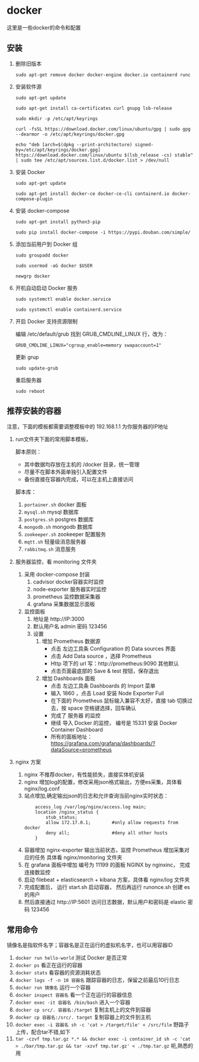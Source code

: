 # docker
这里是一些docker的命令和配置

## 安装

1. 删除旧版本

   `sudo apt-get remove docker docker-engine docker.io containerd runc`

1. 安装软件源

   `sudo apt-get update`

   `sudo apt-get install ca-certificates curl gnupg lsb-release`

   `sudo mkdir -p /etc/apt/keyrings`

   `curl -fsSL https://download.docker.com/linux/ubuntu/gpg | sudo gpg --dearmor -o /etc/apt/keyrings/docker.gpg`

   `echo "deb [arch=$(dpkg --print-architecture) signed-by=/etc/apt/keyrings/docker.gpg] https://download.docker.com/linux/ubuntu $(lsb_release -cs) stable" | sudo tee /etc/apt/sources.list.d/docker.list > /dev/null`

1. 安装 Docker

    `sudo apt-get update`

    `sudo apt-get install docker-ce docker-ce-cli containerd.io docker-compose-plugin`

1. 安装 docker-compose

    `sudo apt-get install python3-pip`

    `sudo pip install docker-compose -i https://pypi.douban.com/simple/`

1. 添加当前用户到 Docker 组

    `sudo groupadd docker`

    `sudo usermod -aG docker $USER`

    `newgrp docker`

1. 开机自动启动 Docker 服务

    `sudo systemctl enable docker.service`

    `sudo systemctl enable containerd.service`

1. 开启 Docker 支持资源限制

    编辑 /etc/default/grub 找到 GRUB_CMDLINE_LINUX 行，改为：

    `GRUB_CMDLINE_LINUX="cgroup_enable=memory swapaccount=1"`

    更新 grup

    `sudo update-grub`

    重启服务器

    `sudo reboot`


## 推荐安装的容器

注意，下面的模板都需要调整模板中的 192.168.1.1 为你服务器的IP地址

1. run文件夹下面的常用脚本模板，

    脚本原则：
    
    - 其中数据均存放在主机的 /docker 目录，统一管理
    - 尽量不在脚本外面单独引入配置文件
    - 备份直接在容器内完成，可以在主机上直接访问

    脚本库：

    1. `portainer.sh` docker 面板
    1. `mysql.sh` mysql 数据库
    1. `postgres.sh` postgres 数据库
    1. `mongodb.sh` mongodb 数据库
    1. `zookeeper.sh` zookeeper 配置服务
    1. `mqtt.sh` 轻量级消息服务器
    1. `rabbitmq.sh` 消息服务


1. 服务器监控，看 monitoring 文件夹

    1. 采用 docker-compose 封装
        1. cadvisor docker容器实时监控
        1. node-exporter 服务器实时监控
        1. prometheus 监控数据采集器
        1. grafana 采集数据显示面板
    2. 监控面板
        1. 地址是 http://IP:3000
        2. 默认用户名 admin 密码 123456
        3. 设置
            1. 增加 Prometheus 数据源
                - 点击 左边工具条 Configuration 的 Data sources 界面
                - 点击 Add Data source ，选择 Prometheus 
                - Http 项下的 url 写：http://prometheus:9090 其他默认
                - 点击页面最底部的 Save & test 按钮，保存退出
            2. 增加 Dashboards 面板
                - 点击 左边工具条 Dashboards 的 Import 菜单
                - 输入 1860 ，点击 Load 安装 Node Exporter Full
                - 在下面的 Prometheus 鼠标输入兼容不太好，直接 tab 切换过去，按 space 空格键选择，回车确认
                - 完成了 服务器 的监控
                - 继续 导入 Docker 的监控， 编号是 15331 安装 Docker Container Dashboard
                - 所有的面板地址： https://grafana.com/grafana/dashboards/?dataSource=prometheus 

1. nginx 方案

    1. nginx 不推荐docker，有性能损失，直接实体机安装
    1. nginx 增加log的配置，修改采用json格式输出，方便es采集，具体看 nginx/log.conf
    1. 站点增加,确定输出json的日志和允许查询当前nginx实时状态：
        ```
            access_log /var/log/nginx/access.log main;
            location /nginx_status {
                stub_status;
                allow 172.17.0.1;        #only allow requests from docker
                deny all;                #deny all other hosts
            }
        ```
    1. 容器增加 nginx-exporter 输出当前状态，监控 Prometheus 增加采集对应的任务 具体看 nginx/monitoring 文件夹
    1. 在 grafana 面板中增加 编号为 11199 的面板 NGINX by nginxinc， 完成连接数监控
    1. 启动 filebeat + elasticsearch + kibana 方案，具体看 nginx/log 文件夹
    1. 完成配置后， 运行 start.sh 启动容器， 然后再运行 runonce.sh 创建 es 的用户
    1. 然后直接通过 http://IP:5601 访问日志数据，默认用户和密码是 elastic 密码 123456

## 常用命令

  镜像名是指软件名字；容器名是正在运行的虚拟机名字，也可以用容器ID

1. `docker run hello-world` 测试 Docker 是否正常
1. `docker ps`  看正在运行的容器
1. `docker stats` 看容器的资源消耗状态
1. `docker logs -f -n 10 容器名` 跟踪容器的日志，保留之前最后10行日志 
1. `docker run 镜像名` 运行一个容器
1. `docker inspect 容器名` 看一个正在运行的容器信息
1. `docker exec -it 容器名 /bin/bash` 进入一个容器
1. `docker cp src/. 容器名:/target`  复制主机上的文件到容器
1. `docker cp 容器名:/src/. target`  复制容器上的文件到主机
1. `docker exec -i 容器名 sh -c 'cat > /target/file' < /src/file` 野路子上传，配合tar不错,如下
1. `tar -czvf tmp.tar.gz *.* && docker exec -i container_id sh -c 'cat > ./bar/tmp.tar.gz && tar -xzvf tmp.tar.gz' < ./tmp.tar.gz` 呃,熟悉的用
